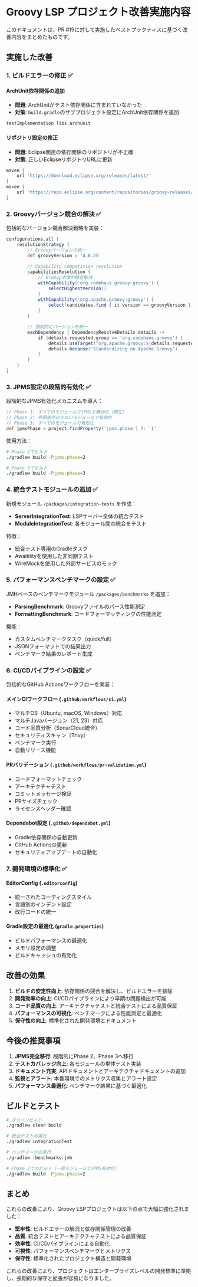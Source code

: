# Groovy LSP プロジェクト改善実施内容

このドキュメントは、PR #19に対して実施したベストプラクティスに基づく改善内容をまとめたものです。

## 実施した改善

### 1. ビルドエラーの修正 ✅

#### ArchUnit依存関係の追加
- **問題**: ArchUnitがテスト依存関係に含まれていなかった
- **対策**: `build.gradle`のサブプロジェクト設定にArchUnit依存関係を追加

```gradle
testImplementation libs.archunit
```

#### リポジトリ設定の修正
- **問題**: Eclipse関連の依存関係のリポジトリが不正確
- **対策**: 正しいEclipseリポジトリURLに更新

```gradle
maven {
    url 'https://download.eclipse.org/releases/latest/'
}
maven {
    url 'https://repo.eclipse.org/content/repositories/groovy-releases/'
}
```

### 2. Groovyバージョン競合の解決 ✅

包括的なバージョン競合解決戦略を実装：

```gradle
configurations.all {
    resolutionStrategy {
        // Groovyバージョンの統一
        def groovyVersion = '4.0.25'
        
        // Capability competition resolution
        capabilitiesResolution {
            // Groovy本体の競合解決
            withCapability('org.codehaus.groovy:groovy') {
                selectHighestVersion()
            }
            withCapability('org.apache.groovy:groovy') {
                select(candidates.find { it.version == groovyVersion })
            }
        }
        
        // 強制的にバージョンを統一
        eachDependency { DependencyResolveDetails details ->
            if (details.requested.group == 'org.codehaus.groovy') {
                details.useTarget("org.apache.groovy:${details.requested.name}:${groovyVersion}")
                details.because('Standardizing on Apache Groovy')
            }
        }
    }
}
```

### 3. JPMS設定の段階的有効化 ✅

段階的なJPMS有効化メカニズムを導入：

```gradle
// Phase 1: すべてのモジュールでJPMSを無効化（現在）
// Phase 2: 外部依存の少ないモジュールで有効化
// Phase 3: すべてのモジュールで有効化
def jpmsPhase = project.findProperty('jpms.phase') ?: '1'
```

使用方法：
```bash
# Phase 2でビルド
./gradlew build -Pjpms.phase=2

# Phase 3でビルド
./gradlew build -Pjpms.phase=3
```

### 4. 統合テストモジュールの追加 ✅

新規モジュール `/packages/integration-tests` を作成：

- **ServerIntegrationTest**: LSPサーバー全体の統合テスト
- **ModuleIntegrationTest**: 各モジュール間の統合をテスト

特徴：
- 統合テスト専用のGradleタスク
- Awaitilityを使用した非同期テスト
- WireMockを使用した外部サービスのモック

### 5. パフォーマンスベンチマークの設定 ✅

JMHベースのベンチマークモジュール `/packages/benchmarks` を追加：

- **ParsingBenchmark**: Groovyファイルのパース性能測定
- **FormattingBenchmark**: コードフォーマッティングの性能測定

機能：
- カスタムベンチマークタスク（quick/full）
- JSONフォーマットでの結果出力
- ベンチマーク結果のレポート生成

### 6. CI/CDパイプラインの設定 ✅

包括的なGitHub Actionsワークフローを実装：

#### メインCIワークフロー (`.github/workflows/ci.yml`)
- マルチOS（Ubuntu, macOS, Windows）対応
- マルチJavaバージョン（21, 23）対応
- コード品質分析（SonarCloud統合）
- セキュリティスキャン（Trivy）
- ベンチマーク実行
- 自動リリース機能

#### PRバリデーション (`.github/workflows/pr-validation.yml`)
- コードフォーマットチェック
- アーキテクチャテスト
- コミットメッセージ検証
- PRサイズチェック
- ライセンスヘッダー確認

#### Dependabot設定 (`.github/dependabot.yml`)
- Gradle依存関係の自動更新
- GitHub Actionsの更新
- セキュリティアップデートの自動化

### 7. 開発環境の標準化 ✅

#### EditorConfig (`.editorconfig`)
- 統一されたコーディングスタイル
- 言語別のインデント設定
- 改行コードの統一

#### Gradle設定の最適化 (`gradle.properties`)
- ビルドパフォーマンスの最適化
- メモリ設定の調整
- ビルドキャッシュの有効化

## 改善の効果

1. **ビルドの安定性向上**: 依存関係の競合を解決し、ビルドエラーを排除
2. **開発効率の向上**: CI/CDパイプラインにより早期の問題検出が可能
3. **コード品質の向上**: アーキテクチャテストと統合テストによる品質保証
4. **パフォーマンスの可視化**: ベンチマークによる性能測定と最適化
5. **保守性の向上**: 標準化された開発環境とドキュメント

## 今後の推奨事項

1. **JPMS完全移行**: 段階的にPhase 2、Phase 3へ移行
2. **テストカバレッジ向上**: 各モジュールの単体テスト実装
3. **ドキュメント充実**: APIドキュメントとアーキテクチャドキュメントの追加
4. **監視とアラート**: 本番環境でのメトリクス収集とアラート設定
5. **パフォーマンス最適化**: ベンチマーク結果に基づく最適化

## ビルドとテスト

```bash
# クリーンビルド
./gradlew clean build

# 統合テストの実行
./gradlew integrationTest

# ベンチマークの実行
./gradlew :benchmarks:jmh

# Phase 2でのビルド（一部モジュールでJPMS有効化）
./gradlew build -Pjpms.phase=2
```

## まとめ

これらの改善により、Groovy LSPプロジェクトは以下の点で大幅に強化されました：

- **堅牢性**: ビルドエラーの解消と依存関係管理の改善
- **品質**: 統合テストとアーキテクチャテストによる品質保証
- **効率性**: CI/CDパイプラインによる自動化
- **可視性**: パフォーマンスベンチマークとメトリクス
- **保守性**: 標準化されたプロジェクト構造と開発環境

これらの改善により、プロジェクトはエンタープライズレベルの開発標準に準拠し、長期的な保守と拡張が容易になりました。